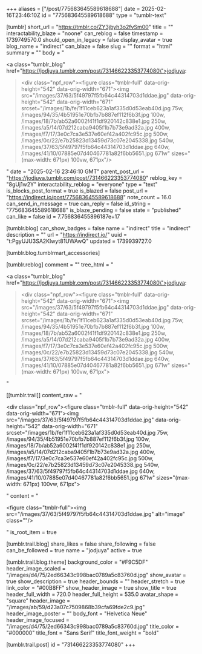 +++
aliases = ["/post/775683645589618688"]
date = 2025-02-16T23:46:10Z
id = "775683645589618688"
type = "tumblr-text"

[tumblr]
short_url = "https://tmblr.co/ZY3jbyh3o2fvSm00"
title = ""
interactability_blaze = "noone"
can_reblog = false
timestamp = 1739749570.0
should_open_in_legacy = false
display_avatar = true
blog_name = "indirect"
can_blaze = false
slug = ""
format = "html"
summary = ""
body = "<p><a class=\"tumblr_blog\" href=\"https://jodjuya.tumblr.com/post/731466223353774080\">jodjuya</a>:</p><blockquote><div class=\"npf_row\"><figure class=\"tmblr-full\" data-orig-height=\"542\" data-orig-width=\"671\"><img src=\"/images/37/63/5f49797f5fb64c44314703d1ddae.jpg\" data-orig-height=\"542\" data-orig-width=\"671\" srcset=\"/images/1b/fe/1f11ceb623a1af335d0d53eab40d.jpg 75w, /images/94/35/4b51951e70bfb7b887ef112f6b3f.jpg 100w, /images/18/7b/ab52a6002f41f1df920142c838e1.jpg 250w, /images/a5/14/07d212caba9405f1b7b73e9ad32a.jpg 400w, /images/f7/17/3e0c7ca3e537e60ef42a402fc95c.jpg 500w, /images/0c/22/e7b25823d13459d73c07e2045338.jpg 540w, /images/37/63/5f49797f5fb64c44314703d1ddae.jpg 640w, /images/41/10/07885e07d40467781a82f6bb5651.jpg 671w\" sizes=\"(max-width: 671px) 100vw, 671px\"/></figure></div></blockquote>"
date = "2025-02-16 23:46:10 GMT"
parent_post_url = "https://jodjuya.tumblr.com/post/731466223353774080"
reblog_key = "8gUj1w2Y"
interactability_reblog = "everyone"
type = "text"
is_blocks_post_format = true
is_blazed = false
post_url = "https://indirect.io/post/775683645589618688"
note_count = 16.0
can_send_in_message = true
can_reply = false
id_string = "775683645589618688"
is_blaze_pending = false
state = "published"
can_like = false
id = 7.756836455896187e+17

[tumblr.blog]
can_show_badges = false
name = "indirect"
title = "indirect"
description = ""
url = "https://indirect.io/"
uuid = "t:PgyUJU3SA2Klwyt81UWAwQ"
updated = 1739939727.0

[tumblr.blog.tumblrmart_accessories]

[tumblr.reblog]
comment = ""
tree_html = "<p><a class=\"tumblr_blog\" href=\"https://jodjuya.tumblr.com/post/731466223353774080\">jodjuya</a>:</p><blockquote><div class=\"npf_row\"><figure class=\"tmblr-full\" data-orig-height=\"542\" data-orig-width=\"671\"><img src=\"/images/37/63/5f49797f5fb64c44314703d1ddae.jpg\" data-orig-height=\"542\" data-orig-width=\"671\" srcset=\"/images/1b/fe/1f11ceb623a1af335d0d53eab40d.jpg 75w, /images/94/35/4b51951e70bfb7b887ef112f6b3f.jpg 100w, /images/18/7b/ab52a6002f41f1df920142c838e1.jpg 250w, /images/a5/14/07d212caba9405f1b7b73e9ad32a.jpg 400w, /images/f7/17/3e0c7ca3e537e60ef42a402fc95c.jpg 500w, /images/0c/22/e7b25823d13459d73c07e2045338.jpg 540w, /images/37/63/5f49797f5fb64c44314703d1ddae.jpg 640w, /images/41/10/07885e07d40467781a82f6bb5651.jpg 671w\" sizes=\"(max-width: 671px) 100vw, 671px\"></figure></div></blockquote>"

[[tumblr.trail]]
content_raw = "<p><div class=\"npf_row\"><figure class=\"tmblr-full\" data-orig-height=\"542\" data-orig-width=\"671\"><img src=\"/images/37/63/5f49797f5fb64c44314703d1ddae.jpg\" data-orig-height=\"542\" data-orig-width=\"671\" srcset=\"/images/1b/fe/1f11ceb623a1af335d0d53eab40d.jpg 75w, /images/94/35/4b51951e70bfb7b887ef112f6b3f.jpg 100w, /images/18/7b/ab52a6002f41f1df920142c838e1.jpg 250w, /images/a5/14/07d212caba9405f1b7b73e9ad32a.jpg 400w, /images/f7/17/3e0c7ca3e537e60ef42a402fc95c.jpg 500w, /images/0c/22/e7b25823d13459d73c07e2045338.jpg 540w, /images/37/63/5f49797f5fb64c44314703d1ddae.jpg 640w, /images/41/10/07885e07d40467781a82f6bb5651.jpg 671w\" sizes=\"(max-width: 671px) 100vw, 671px\"></figure></div></p>"
content = "<p><figure class=\"tmblr-full\"><img src=\"/images/37/63/5f49797f5fb64c44314703d1ddae.jpg\" alt=\"image\" class=\"\"/></figure></p>"
is_root_item = true

[tumblr.trail.blog]
share_likes = false
share_following = false
can_be_followed = true
name = "jodjuya"
active = true

[tumblr.trail.blog.theme]
background_color = "#F9C5DF"
header_image_scaled = "/images/d4/75/2ed66343c998bac0789a5c83760d.jpg"
show_avatar = true
show_description = true
header_bounds = ""
header_stretch = true
link_color = "#00B8FF"
show_header_image = true
show_title = true
header_full_width = 720.0
header_full_height = 535.0
avatar_shape = "square"
header_image = "/images/ab/59/d23a07c7509868b39cfa69fde2c9.jpg"
header_image_poster = ""
body_font = "Helvetica Neue"
header_image_focused = "/images/d4/75/2ed66343c998bac0789a5c83760d.jpg"
title_color = "#000000"
title_font = "Sans Serif"
title_font_weight = "bold"

[tumblr.trail.post]
id = "731466223353774080"
+++
